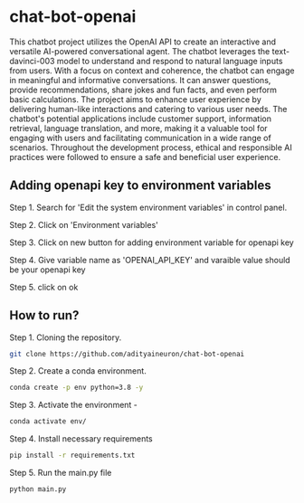 # chat-bot-openai

This chatbot project utilizes the OpenAI API to create an interactive and versatile AI-powered conversational agent. The chatbot leverages the text-davinci-003 model to understand and respond to natural language inputs from users. With a focus on context and coherence, the chatbot can engage in meaningful and informative conversations. It can answer questions, provide recommendations, share jokes and fun facts, and even perform basic calculations. The project aims to enhance user experience by delivering human-like interactions and catering to various user needs. The chatbot's potential applications include customer support, information retrieval, language translation, and more, making it a valuable tool for engaging with users and facilitating communication in a wide range of scenarios. Throughout the development process, ethical and responsible AI practices were followed to ensure a safe and beneficial user experience.


## Adding openapi key to environment variables

Step 1. Search for 'Edit the system environment variables' in control panel.

Step 2. Click on 'Environment variables' 

Step 3. Click on new button for adding environment variable for openapi key

Step 4. Give variable name as 'OPENAI_API_KEY' and varaible value should be your openapi key

Step 5. click on ok


## How to run?

Step 1. Cloning the repository.

```bash
git clone https://github.com/adityaineuron/chat-bot-openai
```

Step 2. Create a conda environment.

```bash
conda create -p env python=3.8 -y
```

Step 3. Activate the environment - 

```bash
conda activate env/
```

Step 4. Install necessary requirements

```bash
pip install -r requirements.txt
```

Step 5. Run the main.py file

```bash
python main.py
```